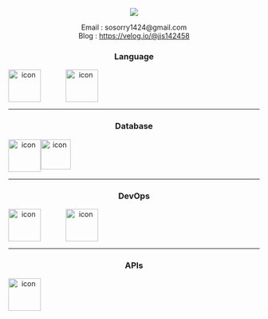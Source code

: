 
<p align="center">
<img src="https://capsule-render.vercel.app/api?&type=waving&color=timeAuto&height=180&section=header&text=jaesung's%20Hub&fontSize=50&animation=fadeIn&fontAlignY=45" />
 </p>

<div align='center'> Email : sosorry1424@gmail.com</div>
<div align='center'> Blog : <a href="https://https://velog.io/@jjs142458">https://velog.io/@jjs142458</a></div>




<h3 align="center" >Language</h3>
<div align="center">
<div style="display: flex;"><img src="https://techstack-generator.vercel.app/python-icon.svg" alt="icon" width="65" style="width: 65px; height: 65px; margin-right: 50px; margin-bottom: 0px;" /><img src="https://techstack-generator.vercel.app/java-icon.svg" alt="icon" width="65" style="width: 65px; height: 65px; margin-right: 0px; margin-bottom: 0px;" /></div>
</div>
<hr/>
<h3 align="center">Database</h3>
<div align="center">
<div style="display: flex;"><img alt= "icon" wide="65" height="65" src ="https://techstack-generator.vercel.app/mysql-icon.svg">
<img alt= "icon" wide="60" height="60" src ="https://upload.wikimedia.org/wikipedia/commons/thumb/f/f9/Antu_mongodb.svg/512px-Antu_mongodb.svg.png?20160706123547"></div>
</div>
<hr/>
<h3 align="center">DevOps</h3>
<div align="center">
<div style="display: flex;"><img src="https://techstack-generator.vercel.app/docker-icon.svg" alt="icon" width="65" style="width: 65px; height: 65px; margin-right: 50px; margin-bottom: 0px;" /><img src="https://techstack-generator.vercel.app/aws-icon.svg" alt="icon" width="65" style="width: 65px; height: 65px; margin-right: 0px; margin-bottom: 0px;" /></div>
</div>
<hr/>
<h3 align="center">APIs</h3>
<div align="center">
<div style="display: flex;"><img src="https://techstack-generator.vercel.app/restapi-icon.svg" alt="icon" width="65" style="width: 65px; height: 65px; margin-right: 0px; margin-bottom: 0px;" /></div>
</div>




